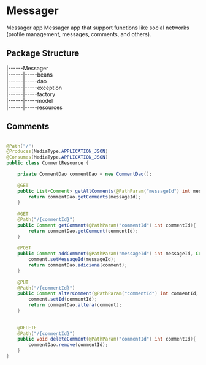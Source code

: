 # Messager
Messager app
Messager app that support functions like social networks (profile management, messages, comments, and others).


## Package Structure
|------Messager<br>
|------|-----beans<br>
|------|-----dao<br>
|------|-----exception<br>
|------|-----factory<br>
|------|-----model<br>
|------|-----resources<br>


## Comments
```java

@Path("/")
@Produces(MediaType.APPLICATION_JSON) 
@Consumes(MediaType.APPLICATION_JSON)
public class CommentResource {

	private CommentDao commentDao = new CommentDao();
	
	@GET
	public List<Comment> getAllComments(@PathParam("messageId") int messageId){
		return commentDao.getComments(messageId);
	}
	
	@GET
	@Path("/{commentId}")
	public Comment getComment(@PathParam("commentId") int commentId){
		return commentDao.getComment(commentId);
	}
	
	@POST
	public Comment addComment(@PathParam("messageId") int messageId, Comment comment){
		comment.setMessageId(messageId);
		return commentDao.adiciona(comment);
	}
	
	@PUT
	@Path("/{commentId}")
	public Comment alterComment(@PathParam("commentId") int commentId, Comment comment){
		comment.setId(commentId);
		return commentDao.altera(comment);
	}
	
	
	@DELETE
	@Path("/{commentId}")
	public void deleteComment(@PathParam("commentId") int commentId){
		commentDao.remove(commentId);
	}
}
```
